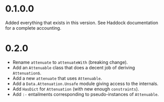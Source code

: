 # 0.1.0.0

Added everything that exists in this version.  See Haddock documentation for a
complete accounting.

# 0.2.0

* Rename `attenuate` to `attenuateWith` (breaking change).
* Add an `Attenuable` class that does a decent job of deriving `Attenuation`s.
* Add a new `attenuate` that uses `Attenuable`.
* Add a `Data.Attenuation.Unsafe` module giving access to the internals.
* Add `HasDict` for `Attenuation` (with new enough `constraints`).
* Add `:-` entailments corresponding to pseudo-instances of `Attenuable`.
